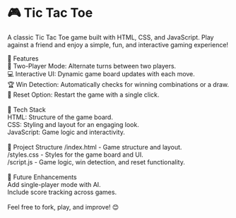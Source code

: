# 🎮 Tic Tac Toe
A classic Tic Tac Toe game built with HTML, CSS, and JavaScript. Play against a friend and enjoy a simple, fun, and interactive gaming experience!

🌟 Features
<br>
🎲 Two-Player Mode: Alternate turns between two players.
<br>
💻 Interactive UI: Dynamic game board updates with each move.
<br>
🏆 Win Detection: Automatically checks for winning combinations or a draw.
<br>
🔄 Reset Option: Restart the game with a single click.
<br>
<br>
🚀 Tech Stack
<br>
HTML: Structure of the game board.
<br>
CSS: Styling and layout for an engaging look.
<br>
JavaScript: Game logic and interactivity.
<br>
<br>
📂 Project Structure
/index.html - Game structure and layout.
<br>
/styles.css - Styles for the game board and UI.
<br>
/script.js - Game logic, win detection, and reset functionality.
<br>
<br>
🎯 Future Enhancements
<br>
Add single-player mode with AI.
<br>
Include score tracking across games.
<br>
<br>
Feel free to fork, play, and improve! 😊

